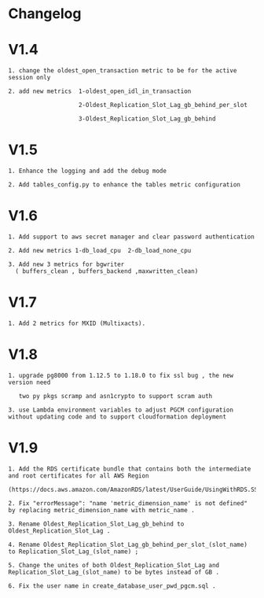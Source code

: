 # Changelog

# V1.4            

```                                                    
1. change the oldest_open_transaction metric to be for the active session only   

2. add new metrics  1-oldest_open_idl_in_transaction                             

                    2-Oldest_Replication_Slot_Lag_gb_behind_per_slot             

                    3-Oldest_Replication_Slot_Lag_gb_behind
```

# V1.5  
                                                              
```
1. Enhance the logging and add the debug mode                                    

2. Add tables_config.py to enhance the tables metric configuration               
```

# V1.6   

```                                                            
1. Add support to aws secret manager and clear password authentication          

2. Add new metrics 1-db_load_cpu  2-db_load_none_cpu                             

3. Add new 3 metrics for bgwriter
  ( buffers_clean , buffers_backend ,maxwritten_clean)  
```

# V1.7                                                                

```
1. Add 2 metrics for MXID (Multixacts).     
```

# V1.8                             

```
1. upgrade pg8000 from 1.12.5 to 1.18.0 to fix ssl bug , the new version need    

   two py pkgs scramp and asn1crypto to support scram auth                       

3. use Lambda environment variables to adjust PGCM configuration without updating code and to support cloudformation deployment  

```   

# V1.9                             

```
1. Add the RDS certificate bundle that contains both the intermediate and root certificates for all AWS Region 
   (https://docs.aws.amazon.com/AmazonRDS/latest/UserGuide/UsingWithRDS.SSL.html#UsingWithRDS.SSL.CertificatesAllRegions)

2. Fix "errorMessage": "name 'metric_dimension_name' is not defined"  by replacing metric_dimension_name with metric_name .

3. Rename Oldest_Replication_Slot_Lag_gb_behind to Oldest_Replication_Slot_Lag .

4. Rename Oldest_Replication_Slot_Lag_gb_behind_per_slot_(slot_name) to Replication_Slot_Lag_(slot_name) ;

5. Change the unites of both Oldest_Replication_Slot_Lag and Replication_Slot_Lag_(slot_name) to be bytes instead of GB .

6. Fix the user name in create_database_user_pwd_pgcm.sql .


```                     